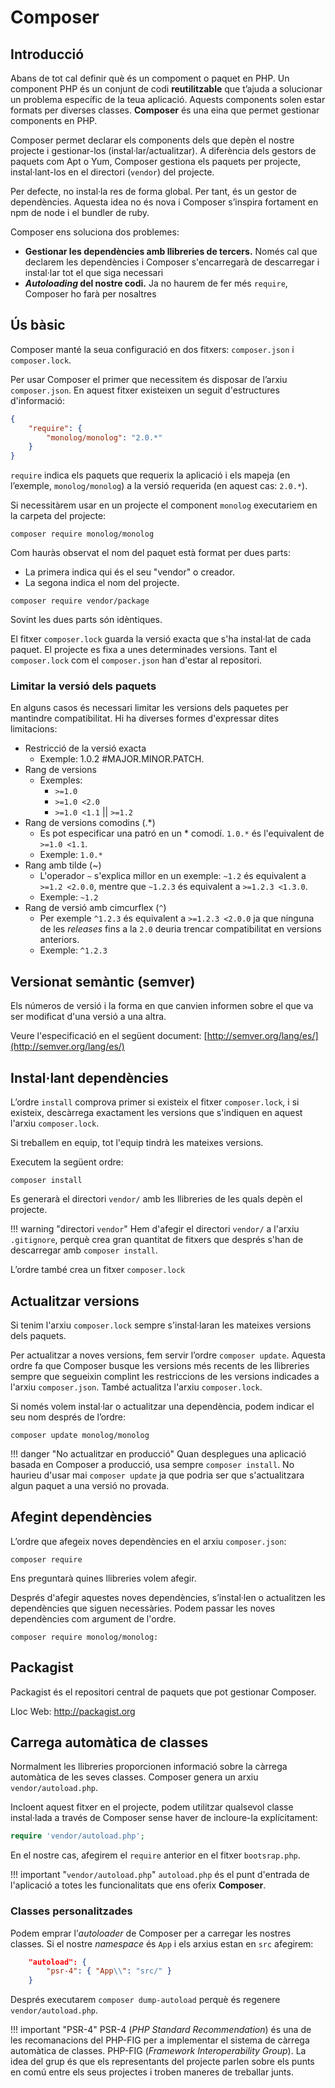 
# Composer

## Introducció

Abans de tot cal definir què és un compoment o paquet en PHP. Un component PHP és un conjunt de codi **reutilitzable** que t’ajuda a solucionar un problema específic de la teua aplicació. Aquests components solen estar formats per diverses classes. **Composer** és una eina que permet gestionar components en PHP. 

Composer permet declarar els components dels que depèn el nostre projecte i gestionar-los (instal·lar/actualitzar). A diferència dels gestors de paquets com Apt o Yum, Composer gestiona els paquets per projecte, instal·lant-los en el directori (`vendor`) del projecte. 

Per defecte, no instal·la res de forma global. Per tant, és un gestor de dependències. Aquesta idea no és nova i Composer s’inspira fortament en npm de node i el bundler de ruby.

Composer ens soluciona dos problemes:
 
* **Gestionar les dependències amb llibreries de tercers.** Només cal que declarem les dependències i Composer s'encarregarà de descarregar i instal·lar tot el que siga necessari
* **_Autoloading_ del nostre codi.** Ja no haurem de fer més `require`, Composer ho farà per nosaltres

## Ús bàsic

Composer manté la seua configuració en dos fitxers: `composer.json` i `composer.lock`.

Per usar Composer el primer que necessitem és disposar de l’arxiu `composer.json`. En aquest fitxer existeixen un seguit
d'estructures d'informació:

```json
{
    "require": {
        "monolog/monolog": "2.0.*"
    }
}

```

`require` indica els paquets que requerix la aplicació i els mapeja (en l’exemple, `monolog/monolog`) a la versió requerida (en aquest cas: `2.0.*`).

Si necessitàrem usar en un projecte el component `monolog` executariem en la carpeta del projecte:

```shell
composer require monolog/monolog
```

Com hauràs observat el nom del paquet està format per dues parts:

* La primera indica qui és el seu "vendor" o creador.
* La segona indica el nom del projecte.

```shell
composer require vendor/package
```
Sovint les dues parts són idèntiques.

El fitxer `composer.lock` guarda la versió exacta que s'ha instal·lat de cada paquet. El projecte es fixa a unes determinades versions. Tant el `composer.lock` com el `composer.json` han d'estar al repositori.

### Limitar la versió dels paquets

En alguns casos és necessari limitar les versions dels paquetes per mantindre compatibilitat. Hi ha diverses formes d'expressar dites limitacions:

* Restricció de la versió exacta
    * Exemple: 1.0.2  #MAJOR.MINOR.PATCH.
* Rang de versions
    * Exemples:
      * `>=1.0`
      * `>=1.0 <2.0`
      * `>=1.0 <1.1` || `>=1.2`
* Rang de versions comodins (.*)
    * Es pot especificar una patró en un  * comodí. `1.0.*` és l'equivalent de `>=1.0 <1.1`.
    * Exemple: `1.0.*`
* Rang amb tilde  (~)
    * L'operador `~`  s'explica millor en un exemple: 
        `~1.2` és equivalent a `>=1.2 <2.0.0`, mentre que `~1.2.3` és equivalent a `>=1.2.3 <1.3.0`. 
    * Exemple: `~1.2`
* Rang de versió amb cimcurflex (`^`)
    * Per exemple `^1.2.3` és equivalent a `>=1.2.3 <2.0.0` ja que ninguna de les _releases_ fins a la `2.0` deuria trencar compatibilitat en versions anteriors. 
    * Exemple: `^1.2.3`

## Versionat semàntic (semver)
Els números de versió i la forma en que canvien informen sobre el que va ser modificat d'una versió a una altra.

Veure l'especificació en el següent document:
[http://semver.org/lang/es/](http://semver.org/lang/es/)

## Instal·lant dependències

L’ordre `install` comprova primer si existeix el fitxer `composer.lock`, i si existeix, descàrrega exactament les versions que s'indiquen en aquest l'arxiu `composer.lock`.

Si treballem en equip, tot l'equip tindrà les mateixes versions.

Executem la següent ordre:

```shell
composer install
```
Es generarà el directori `vendor/` amb les llibreries de les quals depèn el projecte.

!!! warning "directori `vendor`"
    Hem d'afegir el directori `vendor/` a l'arxiu `.gitignore`, perquè crea gran quantitat de fitxers que després s'han de descarregar amb `composer install`.

L’ordre també crea un fitxer `composer.lock`

## Actualitzar versions

Si tenim l'arxiu `composer.lock` sempre s'instal·laran les mateixes versions dels paquets.

Per actualitzar a noves versions, fem servir l’ordre `composer update`. Aquesta ordre fa que Composer busque les versions més recents de les llibreries sempre que segueixin complint les restriccions de les versions indicades a l'arxiu `composer.json`. També actualitza l'arxiu `composer.lock`.

Si només volem instal·lar o actualitzar una dependència, podem indicar el seu nom després de l’ordre:

```shell
composer update monolog/monolog
```

!!! danger "No actualitzar en producció"
    Quan desplegues una aplicació basada en Composer a producció, usa sempre `composer install`. No haurieu d'usar mai `composer update` ja que podria ser que s'actualitzara algun paquet a una versió no provada. 


## Afegint dependències

L’ordre que afegeix noves dependències en el arxiu `composer.json`:

```shell
composer require
```

Ens preguntarà quines llibreries volem afegir.

Després d'afegir aquestes noves dependències, s’instal·len o actualitzen les dependències que siguen necessàries.
Podem passar les noves dependències com argument de l'ordre.

```shell
composer require monolog/monolog:
```
## Packagist

Packagist és el repositori central de paquets que pot gestionar Composer.

Lloc Web: http://packagist.org

## Carrega automàtica de classes

Normalment les llibreries proporcionen informació sobre la càrrega automàtica de les seves classes. Composer genera un arxiu `vendor/autoload.php`.

Incloent aquest fitxer en el projecte, podem utilitzar qualsevol classe instal·lada a través de Composer sense haver de incloure-la  explícitament:

```php
require 'vendor/autoload.php';
```

En el nostre cas, afegirem el `require` anterior en el fitxer `bootsrap.php`.

!!! important "`vendor/autoload.php`"
    `autoload.php` és el punt d'entrada de l'aplicació a totes les funcionalitats que ens oferix **Composer**.

### Classes personalitzades
Podem emprar l’_autoloader_ de Composer per a carregar les nostres classes. Si el nostre _namespace_ és `App` i els arxius estan en `src` afegirem:

```json
    "autoload": {
        "psr-4": { "App\\": "src/" }
    }
```

Després executarem `composer dump-autoload` perquè és regenere `vendor/autoload.php`.

!!! important "PSR-4"
    PSR-4 (_PHP Standard Recommendation_) és una de les recomanacions del PHP-FIG per a implementar el sistema de càrrega automàtica de classes. PHP-FIG (_Framework Interoperability Group_). La idea del grup és que els representants del projecte parlen sobre els punts en comú entre els seus projectes i troben maneres de treballar junts.

